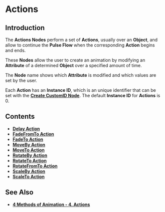 # Actions

## Introduction

The **Actions Nodes** perform a set of **Actions**, usually over an **Object**, and allow to continue the **Pulse Flow** when the corresponding **Action** begins and ends.

These **Nodes** allow the user to create an animation by modifying an **Attribute** of a determined **Object** over a specified amount of time.

The **Node** name shows which **Attribute** is modified and which values are set by the user.

Each **Action** has an **Instance ID**, which is an unique identifier that can be set with the [**Create CustomID Node**](). The default **Instance ID** for **Actions** is 0.

## Contents

* [**Delay Action**](delayaction.md)
* [**FadeFromTo Action**](fadefromtoaction.md)
* [**FadeTo Action**](fadetoaction.md)
* [**MoveBy Action**](movebyaction.md)
* [**MoveTo Action**](movetoaction.md)
* [**RotateBy Action**](rotatebyaction.md)
* [**RotateTo Action**](rotatetoaction.md)
* [**RotateFromTo Action**](rotatefromtoaction.md)
* [**ScaleBy Action**](scalebyaction.md)
* [**ScaleTo Action**](scaletoaction.md)

## See Also

* [**4 Methods of Animation - 4. Actions**](../../demo-projects/4-methods-of-animation.md#4-actions)

